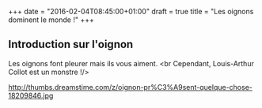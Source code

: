 +++
date = "2016-02-04T08:45:00+01:00"
draft = true
title = "Les oignons dominent le monde !"
+++
## Introduction sur l'oignon

   Les oignons font pleurer mais ils vous aiment.
   <br Cependant, Louis-Arthur Collot est un monstre !/>


   http://thumbs.dreamstime.com/z/oignon-pr%C3%A9sent-quelque-chose-18209846.jpg